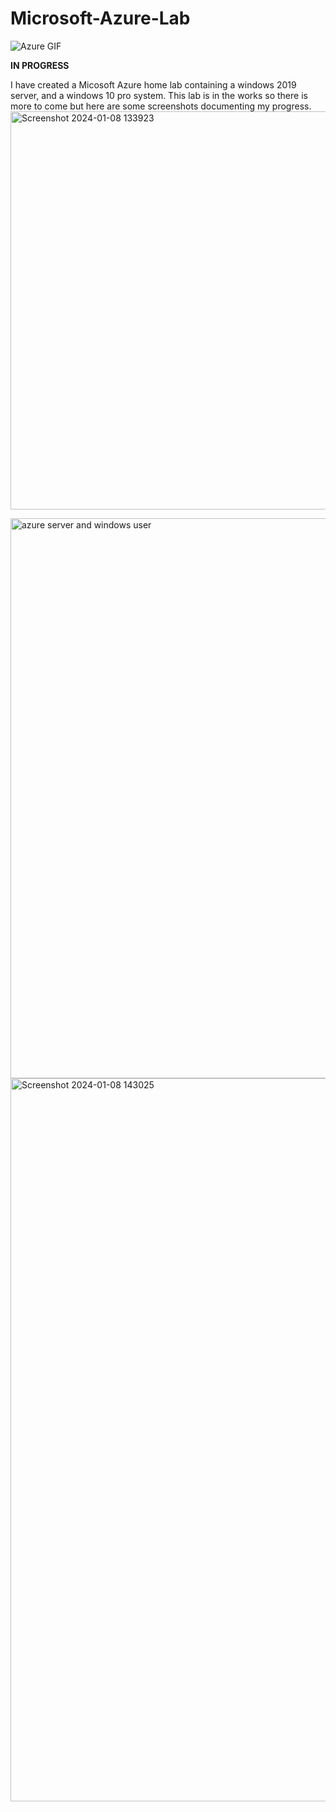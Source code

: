 # Microsoft-Azure-Lab
![Azure GIF](https://github.com/anthonyramireztech/Microsoft-Azure-Lab/assets/151958771/7327dbd6-1ecb-49a1-ad7e-afc7f1de73e1)

**IN PROGRESS**


I have created a Micosoft Azure home lab containing a windows 2019 server, and a windows 10 pro system. This lab is in the works so there is more to come but here are some screenshots documenting my progress.  
<img width="637" alt="Screenshot 2024-01-08 133923" src="https://github.com/anthonyramireztech/Microsoft-Azure-Lab/assets/151958771/c2904942-6aba-47dd-9dfa-26ce1b70651f">

<img width="896" alt="azure server and windows user" src="https://github.com/anthonyramireztech/Microsoft-Azure-Lab/assets/151958771/af27d1e1-6acc-4586-af8d-7c68b2bda3fd">


<img width="1157" alt="Screenshot 2024-01-08 143025" src="https://github.com/anthonyramireztech/Microsoft-Azure-Lab/assets/151958771/25953267-5b0f-44c2-b9a0-e4dae2289610">


